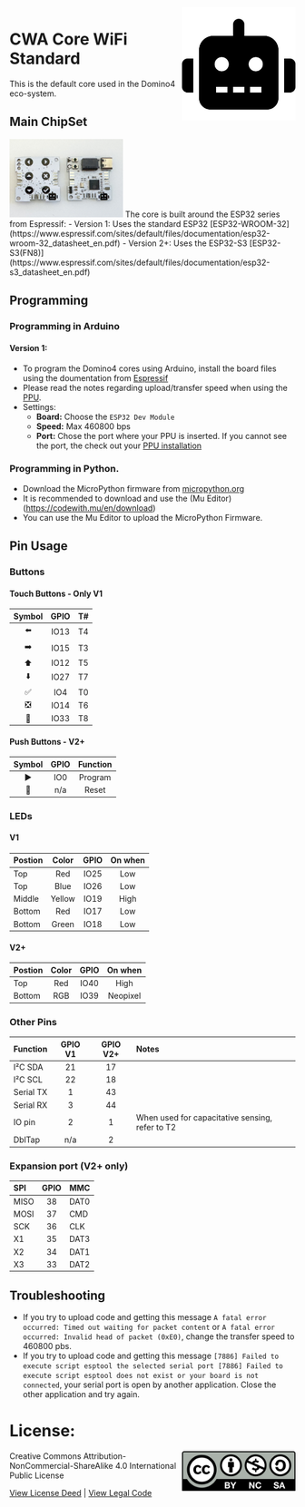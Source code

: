 <img src="assets/CWA.svg" width=200 align="right">

# CWA Core WiFi Standard
This is the default core used in the Domino4 eco-system.

## Main ChipSet
<img src="assets/CWA_v1_v2.jpg" width=200>
The core is built around the ESP32 series from Espressif:
- Version 1: Uses the standard ESP32 [ESP32-WROOM-32](https://www.espressif.com/sites/default/files/documentation/esp32-wroom-32_datasheet_en.pdf)
- Version 2+: Uses the ESP32-S3 [ESP32-S3(FN8)](https://www.espressif.com/sites/default/files/documentation/esp32-s3_datasheet_en.pdf)

## Programming

### Programming in Arduino

#### Version 1:
- To program the Domino4 cores using Arduino, install the board files using the doumentation from [Espressif](https://github.com/espressif/arduino-esp32)
- Please read the notes regarding upload/transfer speed when using the [PPU](https://github.com/domino4com/PPU).
- Settings:
  - **Board:** Choose the ```ESP32 Dev Module```
  - **Speed:** Max 460800 bps
  - **Port:** Chose the port where your PPU is inserted. If you cannot see the port, the check out your [PPU installation](https://github.com/domino4com/PPU)

### Programming in Python.
- Download the MicroPython firmware from [micropython.org](https://micropython.org/download/esp32/)
- It is recommended to download and use the (Mu Editor)(https://codewith.mu/en/download)
- You can use the Mu Editor to upload the MicroPython Firmware.

## Pin Usage
### Buttons 
#### Touch Buttons - Only V1
| Symbol | GPIO | T# |
|:-----------------------------:|:----:|:--:|
| :arrow_left:                  | IO13 | T4|
| :arrow_right:                 | IO15 | T3|
| :arrow_up:                    | IO12 | T5|
| :arrow_down:                  | IO27 | T7|
| :white_check_mark:            | IO4  | T0|
| :negative_squared_cross_mark: | IO14 | T6|
| :robot:                       | IO33 | T8|
#### Push Buttons - V2+
| Symbol | GPIO | Function |
|:-----------------------------:|:----:|:--:|
| :arrow_forward:                 | IO0 | Program |
| :arrows_counterclockwise:               | n/a | Reset |

### LEDs
#### V1
| Postion | Color | GPIO | On when|
|:-----------------------------|:----:|:--:|:--:
|  Top |Red| IO25 | Low |
|  Top |Blue| IO26 | Low |
|  Middle |Yellow| IO19 | High |
|  Bottom |Red| IO17 | Low |
|  Bottom |Green| IO18 | Low |

#### V2+
| Postion | Color | GPIO | On when|
|:-----------------------------|:----:|:--:|:--:
|  Top |Red| IO40 | High |
|  Bottom |RGB| IO39 | Neopixel |

### Other Pins
| Function |  GPIO V1 |GPIO V2+ | Notes|
|:-----------------------------|:----:|:----:|:--|
|  I²C SDA |21|17||
|  I²C SCL |22|18 ||
|  Serial TX |1|43 ||
|  Serial RX |3|44 ||
|  IO pin |2|1 |When used for capacitative sensing, refer to T2|
| DblTap |n/a|2|

### Expansion port (V2+ only)
| SPI |  GPIO | MMC | 
|:-----------------------------|:----:|:--|
|  MISO |38|DAT0|
|  MOSI |37|CMD |
|  SCK  |36|CLK |
|  X1   |35|DAT3 |
|  X2   |34|DAT1 |
|  X3   |33|DAT2 |

## Troubleshooting
- If you try to upload code and getting this message ```A fatal error occurred: Timed out waiting for packet content``` or ```A fatal error occurred: Invalid head of packet (0xE0)```, change the transfer speed to 460800 pbs.
- If you try to upload code and getting this message ```[7886] Failed to execute script esptool the selected serial port [7886] Failed to execute script esptool
does not exist or your board is not connected```, your serial port is open by another application. Close the other application and try again.

# License: 
<img src="assets/CC-BY-NC-SA.svg" width=200 align="right">
Creative Commons Attribution-NonCommercial-ShareAlike 4.0 International Public License

[View License Deed](https://creativecommons.org/licenses/by-nc-sa/4.0/) | [View Legal Code](https://creativecommons.org/licenses/by-nc-sa/4.0/legalcode)

